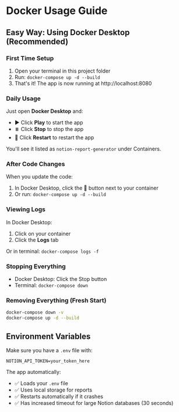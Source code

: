 # Docker Usage Guide

## Easy Way: Using Docker Desktop (Recommended)

### First Time Setup
1. Open your terminal in this project folder
2. Run: `docker-compose up -d --build`
3. That's it! The app is now running at http://localhost:8080

### Daily Usage
Just open **Docker Desktop** and:
- ▶️ Click **Play** to start the app
- ⏸️ Click **Stop** to stop the app  
- 🔄 Click **Restart** to restart the app

You'll see it listed as `notion-report-generator` under Containers.

### After Code Changes
When you update the code:
1. In Docker Desktop, click the 🔄 button next to your container
2. Or run: `docker-compose up -d --build`

### Viewing Logs
In Docker Desktop:
1. Click on your container
2. Click the **Logs** tab

Or in terminal: `docker-compose logs -f`

### Stopping Everything
- Docker Desktop: Click the Stop button
- Terminal: `docker-compose down`

### Removing Everything (Fresh Start)
```bash
docker-compose down -v
docker-compose up -d --build
```

## Environment Variables
Make sure you have a `.env` file with:
```
NOTION_API_TOKEN=your_token_here
```

The app automatically:
- ✅ Loads your `.env` file
- ✅ Uses local storage for reports
- ✅ Restarts automatically if it crashes
- ✅ Has increased timeout for large Notion databases (30 seconds)

